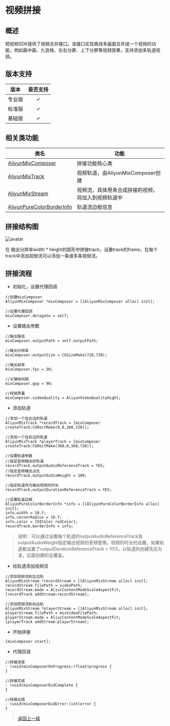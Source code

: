 # 视频拼接

## 概述

短视频SDK提供了视频合并接口。该接口实现离线多画面合并成一个视频的功能，例如画中画、九宫格、左右分屏、上下分屏等视频效果，支持添加多轨道视频。

## 版本支持

|  版本  | 是否支持 |
| :----: | :------: |
| 专业版 |    ✓     |
| 标准版 |    ✓     |
| 基础版 |    ✓     |

## 相关类功能

| 类名                                                                                                                                                                           | 功能           |
| ------------------------------------------------------------------------------------------------------------------------------------------------------------------------------ | -------------- |
| [AliyunMixComposer](https://alivc-demo-cms.alicdn.com/versionProduct/doc/shortVideo/iOS_cn/Classes/AliyunMixComposer.html)                  | 拼接功能核心类 |
| [AliyunMixTrack](https://alivc-demo-cms.alicdn.com/versionProduct/doc/shortVideo/iOS_cn/Classes/AliyunMixTrack.html)                          | 视频轨道，由AliyunMixComposer创建      |
| [AliyunMixStream](https://alivc-demo-cms.alicdn.com/versionProduct/doc/shortVideo/iOS_cn/Classes/AliyunMixStream.html)                        | 视频流，具体用来合成拼接的视频，将加入到视频轨道中   |
| [AliyunPureColorBorderInfo](https://alivc-demo-cms.alicdn.com/versionProduct/doc/shortVideo/iOS_cn/Classes/AliyunPureColorBorderInfo.html)                        | 轨道流边框信息   |




## 拼接结构图

![avatar](https://alivc-demo-cms.alicdn.com/versionProduct/sourceCode/shortVideo/images/video_mix_arch.jpg)

在 输出分辨率width * height的距形中拼接track，设置track的frame，在每个track中添加视频流可以添加一条或多条视频流。

## 拼接流程

- 初始化，设置代理回调

```ObjC
//创建mixComposer
AliyunMixComposer *mixComposer = [[AliyunMixComposer alloc] init];

//设置代理回调
mixComposer.delegate = self;
```

- 设置输出参数
 
```ObjC
//输出路径
mixComposer.outputPath = self.outputPath;

//输出分辨率
mixComposer.outputSize = CGSizeMake(720,720);

//输出帧率
mixComposer.fps = 30;

//关键帧间隔
mixComposer.gop = 90;

//视频质量
mixComposer.videoQuality = AliyunVideoQualityHight;

```

- 添加轨道

```ObjC
//添加一个在左边的轨道
AliyunMixTrack *recordTrack = [mixComposer createTrack:CGRectMake(0,0,360,720)];

//添加一个在右边的轨道
AliyunMixTrack *playerTrack = [mixComposer createTrack:CGRectMake(360,0,360,720)];

//设置轨道参数
//指定音频输出的轨道
recordTrack.outputAudioReferenceTrack = YES;
//指定音频输出占比
recordTrack.outputAudioWeight = 100;

//指定轨道作为输出视频的时长
recordTrack.outputDurationReferenceTrack = YES;

//设置轨道边框
AliyunPureColorBorderInfo *info = [[AliyunPureColorBorderInfo alloc] init];
info.width = 10.f;
info.cornerRadius = 10.f;
info.color = [UIColor redColor];
recordTrack.borderInfo = info;

```
>说明：可以通过设置每个轨道的outputAudioReferenceTrack及outputAudioWeight指定输出视频的音频使用。视频的时长的设置，如果轨道都设置了outputDurationReferenceTrack = YES，以轨道的创建先后为准，后面创建的会覆盖。

- 给轨道添加视频流

```ObjC
//添加视频流到左边轨
AliyunMixStream *recordStream = [[AliyunMixStream alloc] init];
recordStream.filePath = videoPath;
recordStream.mode = AlivcContentModeScaleAspectFit;
[recordTrack addStream:recordStream];

//添加视频流到右边轨
AliyunMixStream *playerStream = [[AliyunMixStream alloc] init];
playerStream.filePath = mixVideoFilePath;
playerStream.mode = AlivcContentModeScaleAspectFit;
[playerTrack addStream:playerStream];
```

- 开始拼接

```ObjC
[mixComposer start];
```

- 代理回调

```ObjC
//拼接进度
- (void)mixComposerOnProgress:(float)progress {
}

//拼接完成
- (void)mixComposerDidComplete {
}

//拼接出错
- (void)mixComposerDidError:(int)error {
}
```
   

>[返回上一级](../README.md)